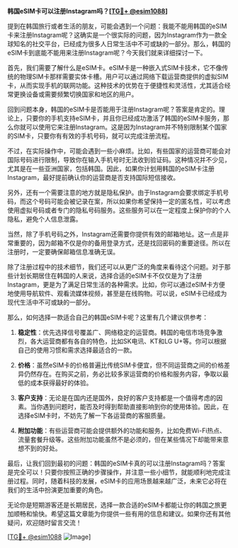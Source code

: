 **韩国eSIM卡可以注册Instagram吗？[[TG💪+ @esim1088](https://t.me/s/esim1088)]**

提到在韩国旅行或者生活的朋友，可能会遇到一个问题：我能不能用韩国的eSIM卡来注册Instagram呢？这确实是一个很实际的问题，因为Instagram作为一款全球知名的社交平台，已经成为很多人日常生活中不可或缺的一部分。那么，韩国的eSIM卡到底能不能用来注册Instagram呢？今天我们就来详细探讨一下。

首先，我们需要了解什么是eSIM卡。eSIM卡是一种嵌入式SIM卡技术，它不像传统的物理SIM卡那样需要实体卡槽。用户可以通过网络下载运营商提供的虚拟SIM卡，从而实现手机的联网功能。这种技术的优势在于便捷性和灵活性，尤其适合经常更换设备或需要频繁切换国家和地区的用户。

回到问题本身，韩国的eSIM卡是否能用于注册Instagram呢？答案是肯定的。理论上，只要你的手机支持eSIM卡，并且你已经成功激活了韩国的eSIM卡服务，那么你就可以使用它来注册Instagram。这是因为Instagram并不特别限制某个国家的SIM卡，只要你有有效的手机号码，就可以完成注册流程。

不过，在实际操作中，可能会遇到一些小麻烦。比如，有些国家的运营商可能会对国际号码进行限制，导致你在输入手机号时无法收到验证码。这种情况并不少见，尤其是在一些亚洲国家，包括韩国。因此，如果你计划用韩国的eSIM卡注册Instagram，最好提前确认你的运营商是否支持国际短信接收。

另外，还有一个需要注意的地方就是隐私保护。由于Instagram会要求绑定手机号码，而这个号码可能会被记录在案，所以如果你希望保持一定的匿名性，可以考虑使用虚拟号码或者专门的隐私号码服务。这些服务可以在一定程度上保护你的个人隐私，避免个人信息泄露。

当然，除了手机号码之外，Instagram还需要你提供有效的邮箱地址。这一点是非常重要的，因为邮箱不仅是你的备用登录方式，还是找回密码的重要途径。所以在注册时，一定要确保邮箱信息准确无误。

除了注册过程中的技术细节，我们还可以从更广泛的角度来看待这个问题。对于那些计划长期居住在韩国的人来说，选择合适的eSIM卡不仅仅是为了注册Instagram，更是为了满足日常生活的各种需求。比如，你可以通过eSIM卡方便地使用导航软件、观看流媒体视频，甚至是在线购物。可以说，eSIM卡已经成为现代生活中不可或缺的一部分。

那么，如何选择一款适合自己的韩国eSIM卡呢？这里有几个建议供参考：

1. **稳定性**：优先选择信号覆盖广、网络稳定的运营商。韩国的电信市场竞争激烈，各大运营商都有各自的特色，比如SK电讯、KT和LG U+等。你可以根据自己的使用习惯和需求选择最适合的一款。

2. **价格**：虽然eSIM卡的价格普遍比传统SIM卡便宜，但不同运营商之间的价格差异仍然存在。在购买之前，务必比较多家运营商的价格和服务内容，争取以最低的成本获得最好的体验。

3. **客户支持**：无论是在国内还是国外，良好的客户支持都是一个值得考虑的因素。当你遇到问题时，能否及时得到帮助直接影响到你的使用体验。因此，在选择eSIM卡时，不妨先了解一下各运营商的客服质量。

4. **附加功能**：有些运营商可能会提供额外的功能和服务，比如免费Wi-Fi热点、流量套餐升级等。这些附加功能虽然不是必须的，但在某些情况下却能带来意想不到的好处。

最后，让我们回到最初的问题：韩国的eSIM卡真的可以注册Instagram吗？答案是完全可以！只要你按照正确的步骤操作，并注意一些小细节，就能顺利地完成注册过程。同时，随着科技的发展，eSIM卡的应用场景越来越广泛，未来它必将在我们的生活中扮演更加重要的角色。

无论你是短期游客还是长期居民，选择一款合适的eSIM卡都能让你的韩国之旅更加顺畅和愉快。希望这篇文章能为你提供一些有用的信息和建议。如果你还有其他疑问，欢迎随时留言交流！

[[TG💪+ @esim1088](https://t.me/s/esim1088) ![Image](https://i.postimg.cc/4NQfJmqS/Snipaste-2025-05-13-00-14-12.png)]